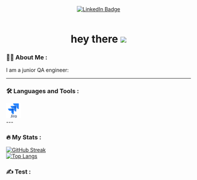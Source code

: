 
<div id="badges" align="center">
  <a href="">
    <img src="https://img.shields.io/badge/LinkedIn-red?style=plastic&logo=linkedin&logoColor=white" alt="LinkedIn Badge" width="90px"/>
  </a> </br>
   <img src="https://komarev.com/ghpvc/?username=ivinnike&style=plastic&color=brightgreen" alt=""/>
  
  <h1>
  hey there
  <img src="https://media.giphy.com/media/hvRJCLFzcasrR4ia7z/giphy.gif" width="30px"/>
</h1>
  </div>
 
 ### :woman_technologist: About Me :
 I am a junior QA engineer:
 
 
 ---

### :hammer_and_wrench: Languages and Tools :
<div>
  <img src="https://github.com/devicons/devicon/blob/master/icons/jira/jira-original-wordmark.svg" title="Java" alt="Java" width="40" height="40"/>&nbsp;
  </div>
  ---

### :fire: My Stats :
[![GitHub Streak](http://github-readme-streak-stats.herokuapp.com?user=ivinnike&theme=dark&background=000000)](https://git.io/streak-stats)</br>
[![Top Langs](https://github-readme-stats.vercel.app/api/top-langs/?username=ivinnike&layout=compact&theme=vision-friendly-dark)](https://github.com/anuraghazra/github-readme-stats)

### :writing_hand: Test :
